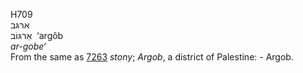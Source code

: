 H709  
ארגּב  
אַרגּוֹב ‎ ‘argôb  
*ar-gobe‘*  
From the same as [7263](h7263) *stony*; *Argob*, a district of
Palestine: - Argob.  
